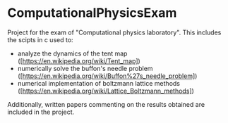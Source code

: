 # ComputationalPhysicsExam
Project for the exam of "Computational physics laboratory".
This includes the scipts in c used to:  
- analyze the dynamics of the tent map ([https://en.wikipedia.org/wiki/Tent_map])  
- numerically solve the buffon's needle problem ([https://en.wikipedia.org/wiki/Buffon%27s_needle_problem])
- numerical implementation of boltzmann lattice methods ([https://en.wikipedia.org/wiki/Lattice_Boltzmann_methods])  

Additionally, written papers commenting on the results obtained are included in the project.

